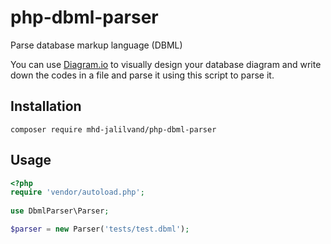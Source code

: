 # php-dbml-parser
Parse database markup language (DBML)

You can use [Diagram.io](https://dbdiagram.io/) to visually design your database diagram and write down the codes in a 
file and parse it using this script to parse it.

## Installation
```
composer require mhd-jalilvand/php-dbml-parser
```
## Usage
```php
<?php
require 'vendor/autoload.php';
 
use DbmlParser\Parser;

$parser = new Parser('tests/test.dbml');
```
